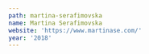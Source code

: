 ```yaml
---
path: martina-serafimovska
name: Martina Serafimovska
website: 'https://www.martinase.com/'
year: '2018'
---
```


